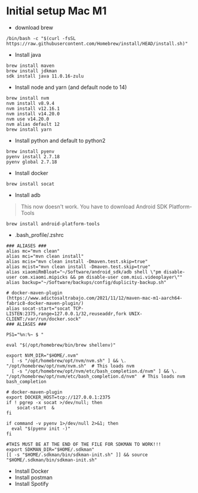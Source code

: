 # Initial setup Mac M1
- download brew
```
/bin/bash -c "$(curl -fsSL https://raw.githubusercontent.com/Homebrew/install/HEAD/install.sh)"
```
- Install java
```
brew install maven
brew install jdkman
sdk install java 11.0.16-zulu
```
- Install node and yarn (and default node to 14)
```
brew install nvm
nvm install v8.9.4
nvm install v12.16.1
nvm install v14.20.0
nvm use v14.20.0
nvm alias default 12
brew install yarn
```
- Install python and default to python2
```
brew install pyenv
pyenv install 2.7.18
pyenv global 2.7.18
```
- Install docker
```
brew install socat
```
- Install adb

> This now doesn't work. You have to download Android SDK Platform-Tools

```
brew install android-platform-tools
```
- .bash_profile/.zshrc
``` shell
### ALIASES ###
alias mc="mvn clean"
alias mci="mvn clean install"
alias mcis="mvn clean install -Dmaven.test.skip=true"
alias mcist="mvn clean install -Dmaven.test.skip=true"
alias xiaomiRmBloat="~/Software/android_sdk/adb shell \"pm disable-user com.xiaomi.mipicks && pm disable-user com.miui.videoplayer\""
alias backup="~/Software/backups/config/duplicity-backup.sh"

# docker-maven-plugin (https://www.adictosaltrabajo.com/2021/11/12/maven-mac-m1-aarch64-fabric8-docker-maven-plugin/)
alias socat-start="socat TCP-LISTEN:2375,range=127.0.0.1/32,reuseaddr,fork UNIX-CLIENT:/var/run/docker.sock"
### ALIASES ###

PS1="%n:%~ $ "

eval "$(/opt/homebrew/bin/brew shellenv)"

export NVM_DIR="$HOME/.nvm"
  [ -s "/opt/homebrew/opt/nvm/nvm.sh" ] && \. "/opt/homebrew/opt/nvm/nvm.sh"  # This loads nvm
  [ -s "/opt/homebrew/opt/nvm/etc/bash_completion.d/nvm" ] && \. "/opt/homebrew/opt/nvm/etc/bash_completion.d/nvm"  # This loads nvm bash_completion

# docker-maven-plugin
export DOCKER_HOST=tcp://127.0.0.1:2375
if ! pgrep -x socat >/dev/null; then
    socat-start  &
fi

if command -v pyenv 1>/dev/null 2>&1; then
  eval "$(pyenv init -)"
fi

#THIS MUST BE AT THE END OF THE FILE FOR SDKMAN TO WORK!!!
export SDKMAN_DIR="$HOME/.sdkman"
[[ -s "$HOME/.sdkman/bin/sdkman-init.sh" ]] && source "$HOME/.sdkman/bin/sdkman-init.sh"
```

- Install Docker
- Install postman
- Install Spotify
